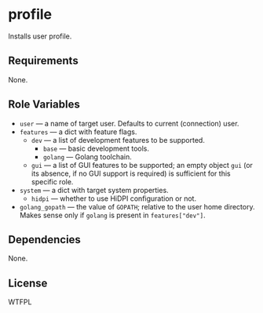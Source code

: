 profile
=======

Installs user profile.

Requirements
------------

None.

Role Variables
--------------

* `user` &mdash; a name of target user. Defaults to current (connection) user.
* `features` &mdash; a dict with feature flags.
    * `dev` &mdash; a list of development features to be supported.
        * `base` &mdash; basic development tools.
        * `golang` &mdash; Golang toolchain.
    * `gui` &mdash; a list of GUI features to be supported; an empty object
      `gui` (or its absence, if no GUI support is required) is sufficient for
       this specific role.
* `system` &mdash; a dict with target system properties.
    * `hidpi` &mdash; whether to use HiDPI configuration or not.
* `golang_gopath` &mdash; the value of `GOPATH`; relative to the user home directory.
  Makes sense only if `golang` is present in `features["dev"]`.

Dependencies
------------

None.

License
-------

WTFPL
